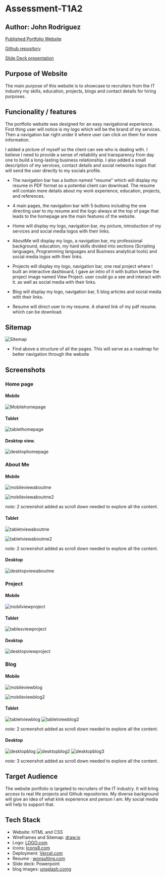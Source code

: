 # Assessment-T1A2

## Author: John Rodriguez

[Published Portfolio Website](https://portafolio-five-red.vercel.app/)

[Github repository](https://github.com/JohnFaber2801/Assessment-T1A2)

[Slide Deck presentation](https://youtu.be/ehRp_iuQ7Mw)

## Purpose of Website

The main purpose of this website is to showcase to recruiters from the IT industry my skills, education, projects, blogs and contact details for hiring purposes.

## Funcionality / features

The portfolio website was designed for an easy navigational experience. First thing user will notice is my logo which will be the brand of my services. Then a navigation bar right under it where user can click on them for more information.

I added a picture of myself so the client can see who is dealing with. I believe I need to provide a sense of reliability and transparency from day one to build a long-lasting business relationship. I also added a small description of my services, contact details and social networks logos that will send the user directly to my socials profile.

- The navigation bar has a button named "resume" which will display my resume in PDF format so a potential client can download. The resume will contain more details about my work experience, education, projects, and references.

- 4 main pages, the navigation bar with 5 buttons including the one directing user to my resume and the logo always at the top of page that leads to the homepage are the main features of the website.

- Home will display my logo, navigation bar, my picture, introduction of my services and social media logos with their links.

- AboutMe will display my logo, a navigation bar, my professional background, education, my hard skills divided into sections (Scripting languages, Programming languages and Business analytical tools) and social media logos with their links.

- Projects will display my logo, navigation bar, one real project where I built an interactive dashboard, I gave an intro of it with button below the project image named View Project. user could go a see and interact with it. as well as social media with their links.

- Blog will display my logo, navigation bar, 5 blog articles and social media with their links.

- Resume will direct user to my resume. A shared link of my pdf resume. which can be download.


## Sitemap

![Sitemap](docs/Sitemap.png "Sitemap") 

- Find above a structure of all the pages. This will serve as a roadmap for better navigation through the website

## Screenshots

### Home page 

#### Mobile

![Mobilehomepage](docs/Mobile%20view%20Home%20Page.png)

#### Tablet

![tablethomepage](docs/Tablet%20view%20Home%20Page.png)

#### Desktop view.

![desktophomepage](docs/Desktop%20view%20Home%20Page.png)

### About Me

#### Mobile

![mobileviewaboutme](docs/Mobile%20view%20about%20me.png)

![mobileviewaboutme2](docs/Mobile%20view%20about%20me2.png)

*note*: 2 screenshot added as scroll down needed to explore all the content.


#### Tablet

![tabletviewaboutme](docs/tablet%20view%20about%20me.png)

![tabletviewaboutme2](docs/images/tablet%20view%20about%20me2.png)

*note:* 2 screenshot added as scroll down needed to explore all the content.

#### Desktop

![desktopviewaboutme](docs/desktop%20view%20about%20me.png)

### Project

#### Mobile

![mobilviewproject](docs/Mobile%20view%20project.png)

#### Tablet

![tablesviewproject](docs/tablet%20view%20project.png)

#### Desktop

![desktopviewproject](docs/desktop%20view%20project.png)

### Blog

#### Mobile

![mobileviewblog](docs/Mobile%20view%20blog.png)

![mobileviewblog2](docs/Mobile%20view%20blog2.png)

#### Tablet

![tabletviewblog](docs/tablet%20view%20blog.png)
![tabletviewblog2](docs/tablet%20view%20blog2.png)

*note:* 2 screenshot added as scroll down needed to explore all the content.

#### Desktop

![desktopblog](docs/desktop%20view%20blog.png)
![desktopblog2](docs/desktop%20view%20blog2.png)
![desktopblog3](docs/desktop%20view%20blog3.png)

*note:* 3 screenshot added as scroll down needed to explore all the content.

## Target Audience

The website portfolio is targeted to recruiters of the IT industry. It will bring access to real life projects and Github repositories. My diverse background will give an idea of what kink experience and person I am. My social media will help to support that.


## Tech Stack

* Website: HTML and CSS
* Wireframes and Sitemap: [draw.io](https://app.diagrams.net/)
* Logo: [LOGO.com](https://app.logo.com/)
* Icons: [Icons8.com](https://icons8.com)
* Deployment: [Vercel.com](https://vercel.com/dashboard)
* Resume : [wonsulting.com](https://www.wonsulting.com/)
* Slide deck: Powerpoint
* blog images: [unsplash.com](https://unsplash.com/)g